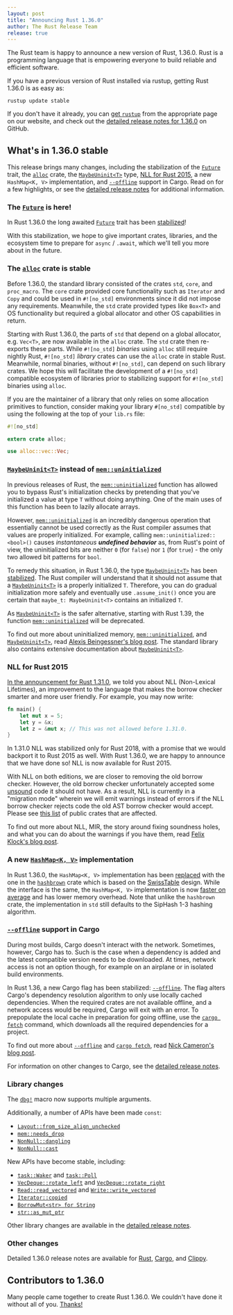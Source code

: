 ```yaml
---
layout: post
title: "Announcing Rust 1.36.0"
author: The Rust Release Team
release: true
---
```


The Rust team is happy to announce a new version of Rust, 1.36.0.
Rust is a programming language that is empowering everyone to build reliable and efficient software.

If you have a previous version of Rust installed via rustup, getting Rust 1.36.0 is as easy as:

```console
rustup update stable
```

If you don't have it already, you can [get `rustup`][install] from the appropriate page on our website,
and check out the [detailed release notes for 1.36.0][notes] on GitHub.

[install]: https://www.rust-lang.org/install.html
[notes]: https://github.com/rust-lang/rust/blob/master/RELEASES.md#version-1360-2019-07-04

## What's in 1.36.0 stable

This release brings many changes, including the stabilization of the [`Future`] trait,
the [`alloc`][alloc-crate] crate, the [`MaybeUninit<T>`] type, [NLL for Rust 2015][felix-blog],
a new `HashMap<K, V>` implementation, and [`--offline`] support in Cargo.
Read on for a few highlights, or see the [detailed release notes][notes] for additional information.

### The [`Future`] is here!

[`Future`]: https://doc.rust-lang.org/std/future/trait.Future.html
[pr-future]: https://github.com/rust-lang/rust/pull/59739

In Rust 1.36.0 the long awaited [`Future`] trait has been [stabilized][pr-future]!

With this stabilization, we hope to give important crates, libraries,
and the ecosystem time to prepare for `async` / `.await`,
which we'll tell you more about in the future.

### The [`alloc`][alloc-crate] crate is stable

[alloc-crate]: https://doc.rust-lang.org/alloc/index.html

Before 1.36.0, the standard library consisted of the crates `std`, `core`, and `proc_macro`.
The `core` crate provided core functionality such as `Iterator` and `Copy`
and could be used in `#![no_std]` environments since it did not impose any requirements.
Meanwhile, the `std` crate provided types like `Box<T>` and OS functionality
but required a global allocator and other OS capabilities in return.

Starting with Rust 1.36.0, the parts of `std` that depend on a global allocator, e.g. `Vec<T>`,
are now available in the `alloc` crate. The `std` crate then re-exports these parts.
While `#![no_std]` *binaries* using `alloc` still require nightly Rust,
`#![no_std]` *library* crates can use the `alloc` crate in stable Rust.
Meanwhile, normal binaries, without `#![no_std]`, can depend on such library crates.
We hope this will facilitate the development of a `#![no_std]` compatible ecosystem of libraries
prior to stabilizing support for `#![no_std]` binaries using `alloc`.

If you are the maintainer of a library that only relies on some allocation primitives to function,
consider making your library `#[no_std]` compatible by using the following at the top of your `lib.rs` file:

```rust
#![no_std]

extern crate alloc;

use alloc::vec::Vec;
```

### [`MaybeUninit<T>`] instead of [`mem::uninitialized`]

[`MaybeUninit<T>`]: https://doc.rust-lang.org/std/mem/union.MaybeUninit.html
[`mem::uninitialized`]: https://doc.rust-lang.org/std/mem/fn.uninitialized.html
[gankro-blog]: https://gankro.github.io/blah/initialize-me-maybe/
[pr-60445]: https://github.com/rust-lang/rust/pull/60445

In previous releases of Rust, the [`mem::uninitialized`] function has allowed you to bypass Rust's
initialization checks by pretending that you've initialized a value at type `T` without doing anything.
One of the main uses of this function has been to lazily allocate arrays.

However, [`mem::uninitialized`] is an incredibly dangerous operation that essentially
cannot be used correctly as the Rust compiler assumes that values are properly initialized.
For example, calling `mem::uninitialized::<bool>()` causes *instantaneous __undefined behavior__*
as, from Rust's point of view, the uninitialized bits are neither `0` (for `false`)
nor `1` (for `true`) - the only two allowed bit patterns for `bool`.

To remedy this situation, in Rust 1.36.0, the type [`MaybeUninit<T>`] has been [stabilized][pr-60445].
The Rust compiler will understand that it should not assume that a [`MaybeUninit<T>`] is a properly initialized `T`.
Therefore, you can do gradual initialization more safely and eventually use `.assume_init()`
once you are certain that `maybe_t: MaybeUninit<T>` contains an initialized `T`.

As [`MaybeUninit<T>`] is the safer alternative, starting with Rust 1.39,
the function [`mem::uninitialized`] will be deprecated.

To find out more about uninitialized memory, [`mem::uninitialized`],
and [`MaybeUninit<T>`], read [Alexis Beingessner's blog post][gankro-blog].
The standard library also contains extensive documentation about [`MaybeUninit<T>`].

### NLL for Rust 2015

[nll-2018]: https://blog.rust-lang.org/2018/12/06/Rust-1.31-and-rust-2018.html#non-lexical-lifetimes
[soundness]: https://en.wikipedia.org/wiki/Soundness
[felix-blog]: http://blog.pnkfx.org/blog/2019/06/26/breaking-news-non-lexical-lifetimes-arrives-for-everyone/
[crater-nll]: https://github.com/rust-lang/rust/issues/60680#issuecomment-495089654

[In the announcement for Rust 1.31.0][nll-2018], we told you about NLL (Non-Lexical Lifetimes),
an improvement to the language that makes the borrow checker smarter and more user friendly.
For example, you may now write:

```rust
fn main() {
    let mut x = 5;
    let y = &x;
    let z = &mut x; // This was not allowed before 1.31.0.
}
```

In 1.31.0 NLL was stabilized only for Rust 2018,
with a promise that we would backport it to Rust 2015 as well.
With Rust 1.36.0, we are happy to announce that we have done so! NLL is now available for Rust 2015.

With NLL on both editions, we are closer to removing the old borrow checker.
However, the old borrow checker unfortunately accepted some [unsound][soundness] code it should not have.
As a result, NLL is currently in a "migration mode" wherein we will emit warnings instead
of errors if the NLL borrow checker rejects code the old AST borrow checker would accept.
Please see [this list][crater-nll] of public crates that are affected.

To find out more about NLL, MIR, the story around fixing soundness holes,
and what you can do about the warnings if you have them, read [Felix Klock's blog post][felix-blog].

### A new [`HashMap<K, V>`] implementation

[`hashbrown`]: https://crates.io/crates/hashbrown
[`HashMap<K, V>`]: https://doc.rust-lang.org/std/collections/struct.HashMap.html
[pr-hashbrown]: https://github.com/rust-lang/rust/pull/58623
[SwissTable]: https://abseil.io/blog/20180927-swisstables
[pr-hashbrown-perf]: https://perf.rust-lang.org/compare.html?start=b57fe74a27590289fd657614b8ad1f3eac8a7ad2&end=abade53a649583e40ed07c26ee10652703f09b58&stat=wall-time

In Rust 1.36.0, the `HashMap<K, V>` implementation has been [replaced][pr-hashbrown]
with the one in the [`hashbrown`] crate which is based on the [SwissTable] design.
While the interface is the same, the `HashMap<K, V>` implementation is now
[faster on average][pr-hashbrown-perf] and has lower memory overhead.
Note that unlike the `hashbrown` crate,
the implementation in `std` still defaults to the SipHash 1-3 hashing algorithm.

### [`--offline`] support in Cargo

[`--offline`]: https://doc.rust-lang.org/cargo/commands/cargo-build.html#cargo_build_manifest_options
[`cargo fetch`]: https://doc.rust-lang.org/cargo/commands/cargo-fetch.html
[nrc-blog]: https://www.ncameron.org/blog/cargo-offline/
[relnotes-cargo]: https://github.com/rust-lang/cargo/blob/master/CHANGELOG.md#cargo-136-2019-07-04

During most builds, Cargo doesn't interact with the network.
Sometimes, however, Cargo has to.
Such is the case when a dependency is added and the latest compatible version needs to be downloaded.
At times, network access is not an option though, for example on an airplane or in isolated build environments.

In Rust 1.36, a new Cargo flag has been stabilized: [`--offline`].
The flag alters Cargo's dependency resolution algorithm to only use locally cached dependencies.
When the required crates are not available offline, and a network access would be required,
Cargo will exit with an error.
To prepopulate the local cache in preparation for going offline,
use the [`cargo fetch`] command, which downloads all the required dependencies for a project.

To find out more about [`--offline`] and [`cargo fetch`], read [Nick Cameron's blog post][nrc-blog].

For information on other changes to Cargo, see the [detailed release notes][relnotes-cargo].

### Library changes

[`dbg!`]: https://doc.rust-lang.org/std/macro.dbg.html

The [`dbg!`] macro now supports multiple arguments.

Additionally, a number of APIs have been made `const`:

[`Layout::from_size_align_unchecked`]: https://doc.rust-lang.org/core/alloc/struct.Layout.html#method.from_size_align_unchecked
[`mem::needs_drop`]: https://doc.rust-lang.org/std/mem/fn.needs_drop.html
[`NonNull::dangling`]: https://doc.rust-lang.org/std/ptr/struct.NonNull.html#method.dangling
[`NonNull::cast`]: https://doc.rust-lang.org/std/ptr/struct.NonNull.html#method.cast

- [`Layout::from_size_align_unchecked`]
- [`mem::needs_drop`]
- [`NonNull::dangling`]
- [`NonNull::cast`]

New APIs have become stable, including:

[`Iterator::copied`]: https://doc.rust-lang.org/std/iter/trait.Iterator.html#method.copied
[`VecDeque::rotate_left`]: https://doc.rust-lang.org/std/collections/struct.VecDeque.html#method.rotate_left
[`VecDeque::rotate_right`]: https://doc.rust-lang.org/std/collections/struct.VecDeque.html#method.rotate_right
[`BorrowMut<str> for String`]: https://github.com/rust-lang/rust/pull/60404
[`str::as_mut_ptr`]: https://doc.rust-lang.org/std/primitive.str.html#method.as_mut_ptr
[`pointer::align_offset`]: https://doc.rust-lang.org/std/primitive.pointer.html#method.align_offset
[`Read::read_vectored`]: https://doc.rust-lang.org/std/io/trait.Read.html#method.read_vectored
[`Write::write_vectored`]: https://doc.rust-lang.org/std/io/trait.Write.html#method.write_vectored
[`task::Waker`]: https://doc.rust-lang.org/std/task/struct.Waker.html
[`task::Poll`]: https://doc.rust-lang.org/std/task/enum.Poll.html

- [`task::Waker`] and [`task::Poll`]
- [`VecDeque::rotate_left`] and [`VecDeque::rotate_right`]
- [`Read::read_vectored`] and [`Write::write_vectored`]
- [`Iterator::copied`]
- [`BorrowMut<str> for String`]
- [`str::as_mut_ptr`]

Other library changes are available in the [detailed release notes][notes].

### Other changes

[relnotes-clippy]: https://github.com/rust-lang/rust-clippy/blob/master/CHANGELOG.md#rust-136

Detailed 1.36.0 release notes are available for [Rust][notes],
[Cargo][relnotes-cargo], and [Clippy][relnotes-clippy].

## Contributors to 1.36.0

Many people came together to create Rust 1.36.0. We couldn't have done it
without all of you. [Thanks!](https://thanks.rust-lang.org/rust/1.36.0/)
